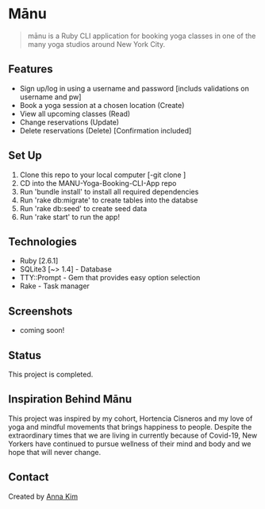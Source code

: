 # Mānu
> mānu is a Ruby CLI application for booking yoga classes in one of the many yoga studios around New York City. 

## Features
* Sign up/log in using a username and password [includs validations on username and pw]
* Book a yoga session at a chosen location (Create)
* View all upcoming classes (Read)
* Change reservations (Update)
* Delete reservations (Delete) [Confirmation included]


## Set Up
1. Clone this repo to your local computer [-git clone <git repository>]
2. CD into the MANU-Yoga-Booking-CLI-App repo
3. Run 'bundle install' to install all required dependencies
4. Run 'rake db:migrate' to create tables into the databse
5. Run 'rake db:seed' to create seed data
6. Run 'rake start' to run the app!

## Technologies
* Ruby [2.6.1]
* SQLite3 [~> 1.4] - Database
* TTY::Prompt - Gem that provides easy option selection
* Rake - Task manager

## Screenshots
* coming soon!

## Status
This project is completed.

## Inspiration Behind Mānu
This project was inspired by my cohort, Hortencia Cisneros and my love of yoga and mindful movements that brings happiness to people. Despite the extraordinary times that we are living in currently because of Covid-19, New Yorkers have continued to pursue wellness of their mind and body and we hope that will never change.

## Contact
Created by [Anna Kim](https://www.linkedin.com/in/problemsolveranna/)

